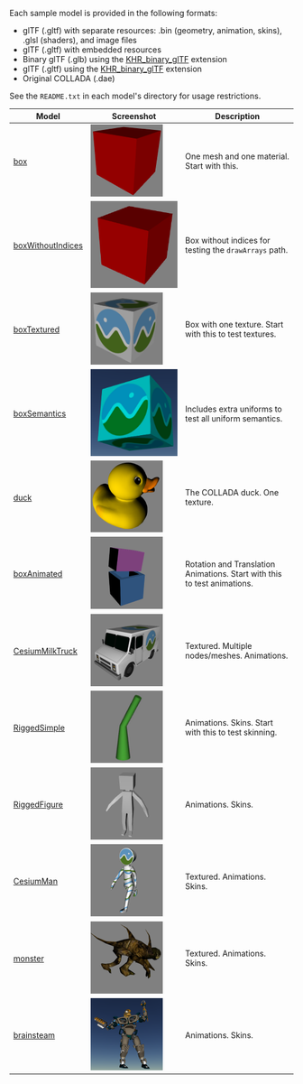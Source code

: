 Each sample model is provided in the following formats:
* glTF (.gltf) with separate resources: .bin (geometry, animation, skins), .glsl (shaders), and image files
* glTF (.gltf) with embedded resources
* Binary glTF (.glb) using the [KHR_binary_glTF](https://github.com/KhronosGroup/glTF/blob/master/extensions/Khronos/KHR_binary_glTF/README.md) extension
* glTF (.gltf) using the [KHR_binary_glTF](https://github.com/KhronosGroup/glTF/blob/master/extensions/Khronos/KHR_materials_common/README.md) extension
* Original COLLADA (.dae)

See the `README.txt` in each model's directory for usage restrictions.

| Model                                  | Screenshot | Description|
|----------------------------------------|------------|------------|
| [box](box)                             | ![](box/screenshot/screenshot.png)               | One mesh and one material. Start with this. |
| [boxWithoutIndices](boxWithoutIndices) | ![](boxWithoutIndices/screenshot/screenshot.png) | Box without indices for testing the `drawArrays` path. |
| [boxTextured](boxTextured)             | ![](boxTextured/screenshot/screenshot.png)       | Box with one texture. Start with this to test textures. |
| [boxSemantics](boxSemantics)           | ![](boxSemantics/screenshot/screenshot.png)      | Includes extra uniforms to test all uniform semantics. |
| [duck](duck)                           | ![](duck/screenshot/screenshot.png)              | The COLLADA duck. One texture. |
| [boxAnimated](boxAnimated)             | ![](boxAnimated/screenshot/screenshot.png)       | Rotation and Translation Animations. Start with this to test animations. |
| [CesiumMilkTruck](CesiumMilkTruck)     | ![](CesiumMilkTruck/screenshot/screenshot.png)   | Textured. Multiple nodes/meshes. Animations. |
| [RiggedSimple](RiggedSimple)           | ![](RiggedSimple/screenshot/screenshot.png)      | Animations. Skins. Start with this to test skinning. |
| [RiggedFigure](RiggedFigure)           | ![](RiggedFigure/screenshot/screenshot.png)      | Animations. Skins. |
| [CesiumMan](CesiumMan)                 | ![](CesiumMan/screenshot/screenshot.png)         | Textured. Animations. Skins. |
| [monster](monster)                     | ![](monster/screenshot/screenshot.png)           | Textured. Animations. Skins. |
| [brainsteam](brainsteam)               | ![](brainsteam/screenshot/screenshot.png)        | Animations. Skins. |
